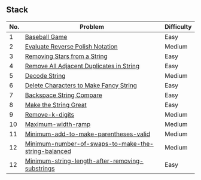 ## Stack

| No.  | Problem                                           | Difficulty |
|----|---------------------------------------------------|------------|
| 1  | [Baseball Game](https://leetcode.com/problems/baseball-game/)                                           | Easy       |
| 2  | [Evaluate Reverse Polish Notation](https://leetcode.com/problems/evaluate-reverse-polish-notation/)     | Medium     |
| 3  | [Removing Stars from a String](https://leetcode.com/problems/removing-stars-from-a-string/)             | Easy       |
| 4  | [Remove All Adjacent Duplicates in String](https://leetcode.com/problems/remove-all-adjacent-duplicates-in-string/) | Easy |
| 5  | [Decode String](https://leetcode.com/problems/decode-string/)                                           | Medium     |
| 6  | [Delete Characters to Make Fancy String](https://leetcode.com/problems/delete-characters-to-make-fancy-string/) | Easy |
| 7  | [Backspace String Compare](https://leetcode.com/problems/backspace-string-compare/)                     | Easy       |
| 8  | [Make the String Great](https://leetcode.com/problems/make-the-string-great/)                           | Easy        |
| 9  | [Remove-k-digits](https://leetcode.com/problems/remove-k-digits/)                           | Medium        |
| 10  | [Maximum-width-ramp](https://leetcode.com/problems/maximum-width-ramp/)        | Medium        |
| 11  | [Minimum-add-to-make-parentheses-valid](https://leetcode.com/problems/minimum-add-to-make-parentheses-valid/)    | Medium  |
| 12  | [Minimum-number-of-swaps-to-make-the-string-balanced](https://leetcode.com/problems/minimum-number-of-swaps-to-make-the-string-balanced/)    | Medium  |
| 12  | [Minimum-string-length-after-removing-substrings](https://leetcode.com/problems/minimum-string-length-after-removing-substrings/)    | Easy  |
